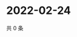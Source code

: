 # 2022-02-24

共 0 条

<!-- BEGIN WEIBO -->
<!-- 最后更新时间 Thu Feb 24 2022 18:12:57 GMT+0800 (China Standard Time) -->

<!-- END WEIBO -->
